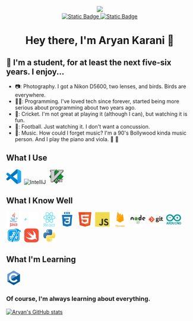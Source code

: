 <div align="center">
  <img src="./Intro_1.gif" width="70%"></img>
  <div width="100vw">
    <a href="https://youtube.com/@aryankarani">
        <img alt="Static Badge" src="https://img.shields.io/badge/YouTube-red?style=for-the-badge&logo=youtube">
    </a>
    <a href="https://www.linkedin.com/in/aryan-karani/">
      <img alt="Static Badge" src="https://img.shields.io/badge/Linkedin-blue?style=for-the-badge&logo=linkedin">
    </a>
  </div>
  <h1>Hey there, I'm Aryan Karani 👋</h1>
</div>

## 🏫 I'm a student, for at least the next five-six years. I enjoy...
<ul>
  <li>📷: Photography. I got a Nikon D5600, two lenses, and birds. Birds are everywhere.</li>
  <li>👨‍💻: Programming. I've loved tech since forever, started being more serious about programming about two years ago.</li>
  <li>🏏: Cricket. I'm not great at playing it (although I can), but watching it is fun.</li>
  <li>🏈: Football. Just watching it. I don't want a concussion.</li>
  <li>🎵: Music. How could I forget music? I'm a 90's Bollywood kinda music person. And I play the piano and viola. 🎹 🎻</li>
</ul>

## What I Use
<div>
  <img src="https://github.com/devicons/devicon/blob/master/icons/vscode/vscode-original.svg" title="VSCode" alt="VSCode" width="40" height="40"/>&nbsp;
  <img src="https://upload.wikimedia.org/wikipedia/commons/thumb/9/9c/IntelliJ_IDEA_Icon.svg/1200px-IntelliJ_IDEA_Icon.svg.png" title="IntelliJ" alt="IntelliJ" width="40" height="40"/>&nbsp;
  <img src="https://github.com/devicons/devicon/blob/master/icons/vim/vim-original.svg" title="Vim" alt="Vim" width="40" height="40"/>&nbsp;
</div>

## What I Know Well
<div>
  <img src="https://github.com/devicons/devicon/blob/master/icons/java/java-original-wordmark.svg" title="Java" alt="Java" width="40" height="40"/>&nbsp;
  <img src="https://github.com/devicons/devicon/blob/master/icons/tailwindcss/tailwindcss-original-wordmark.svg" title="TailwindCSS" alt="TailwindCSS" width="40" height="40"/>&nbsp;
  <img src="https://github.com/devicons/devicon/blob/master/icons/react/react-original-wordmark.svg" title="React" alt="React" width="40" height="40"/>&nbsp;
  <img src="https://github.com/devicons/devicon/blob/master/icons/css3/css3-plain-wordmark.svg"  title="CSS3" alt="CSS" width="40" height="40"/>&nbsp;
  <img src="https://github.com/devicons/devicon/blob/master/icons/html5/html5-original.svg" title="HTML5" alt="HTML" width="40" height="40"/>&nbsp;
  <img src="https://github.com/devicons/devicon/blob/master/icons/javascript/javascript-original.svg" title="JavaScript" alt="JavaScript" width="40" height="40"/>&nbsp;
  <img src="https://github.com/devicons/devicon/blob/master/icons/firebase/firebase-plain-wordmark.svg" title="Firebase" alt="Firebase" width="40" height="40"/>&nbsp;
  <img src="https://github.com/devicons/devicon/blob/master/icons/nodejs/nodejs-original-wordmark.svg" title="NodeJS" alt="NodeJS" width="40" height="40"/>&nbsp;
  <img src="https://github.com/devicons/devicon/blob/master/icons/git/git-original-wordmark.svg" title="Git" **alt="Git" width="40" height="40"/>&nbsp;
  <img src="https://github.com/devicons/devicon/blob/master/icons/arduino/arduino-original-wordmark.svg" title="Arduino" alt="Arduino" width="40" height="40"></img>&nbsp;
  <img src="https://github.com/devicons/devicon/blob/master/icons/xcode/xcode-plain.svg" title="Arduino" alt="Arduino" width="40" height="40"></img>&nbsp;
  <img src="https://github.com/devicons/devicon/blob/master/icons/swift/swift-original.svg" title="Arduino" alt="Arduino" width="40" height="40"></img>&nbsp;
  <img src="https://github.com/devicons/devicon/blob/master/icons/python/python-original.svg" title="Arduino" alt="Arduino" width="40" height="40"></img>&nbsp;
</div>

## What I'm Learning
<div>
    <img src="https://github.com/devicons/devicon/blob/master/icons/c/c-original.svg" title="C" alt="C" width="40" height="40"/>&nbsp;
</div>

### Of course, I'm always learning about everything. 

[![Aryan's GitHub stats](https://github-readme-stats.vercel.app/api?username=aryanka15)](https://github.com/anuraghazra/github-readme-stats)
